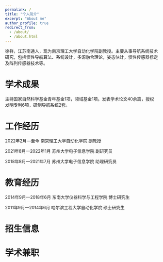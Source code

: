 ```yaml
---
permalink: /
title: "个人简介"
excerpt: "About me"
author_profile: true
redirect_from: 
  - /about/
  - /about.html
---
```

徐祥，江苏南通人，现为南京理工大学自动化学院副教授。主要从事导航系统技术研究，包括惯性导航算法、系统设计，多源融合理论，姿态估计，惯性传感器标定及阵列传感器技术等。

学术成果
========

主持国家自然科学基金青年基金1项，领域基金1项。发表学术论文40余篇，授权发明专利6项，研制导航系统2套。

工作经历
========

2022年2月—至今	南京理工大学自动化学院	副教授

2021年8月—2022年1月	苏州大学电子信息学院	副研究员

2018年8月—2021年7月	苏州大学电子信息学院	助理研究员

教育经历
========

2014年9月—2018年6月	东南大学仪器科学与工程学院	博士研究生

2011年9月—2014年6月	哈尔滨工程大学自动化学院	硕士研究生

招生信息
========


学术兼职
========


